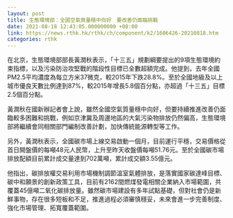 ```yaml
---
layout: post
title: 生態環境部：全國空氣質量穩中向好　要改善仍面臨挑戰
date: 2021-08-18 12:43:05.000000000 +08:00
link: https://news.rthk.hk/rthk/ch/component/k2/1606426-20210818.htm
categories: rthk
---
```


在北京，生態環境部部長黃潤秋表示，「十三五」規劃綱要提出的9項生態環境約束指標，以及污染防治攻堅戰的階段性目標已全數超額完成。他提到，去年全國PM2.5平均濃度為每立方米37微克，較2015年下跌28.8%。至於全國地級及以上城市優良天數比例達到87%，較2015年增長5.8個百分點，亦超過「十三五」目標2.5個百分點。

黃潤秋在國新辦記者會上說，雖然全國空氣質量穩中向好，但要持續推進改善仍面臨較多困難和挑戰，例如京津冀及周邊地區的大氣污染物排放仍然偏高，生態環境部將繼續會同相關部門編制改善計劃，加快傳統能源轉型等工作。

另外，黃潤秋表示，全國碳市場上線交易啟動一個月，目前運行平穩，交易價格從首日開盤價的每噸48元人民幣，上升至昨天收盤價每噸51.76元。至於全國碳市場排放配額目前累計成交量達到702萬噸，累計成交額3.55億元。

他指出，碳排放權交易利用市場機制調節溫室氣體排放，是落實國家碳達峰目標、碳中和願景的創新政策工具，目前有2162間燃煤發電相關企業納入市場範圍，共覆蓋45億噸二氧化碳排放量。雖然碳市場建設有多年試點基礎，但對社會仍是新鮮事物，存在很多短板和不足，推進過程必須審慎穩妥，未來會進一步完善制度、強化市場管理、拓寬覆蓋範圍。
